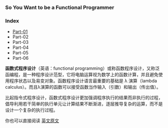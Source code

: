 ### So You Want to be a Functional Programmer

### Index

- [Part-01](Part-01.md)
- Part-02
- Part-03
- Part-04
- Part-05
- Part-06



**函数式程序设计**（英语：functional programming）或称函数程序设计，又称泛函编程，是一种程序设计范型，它将电脑运算视为数学上的函数计算，并且避免使用程序状态以及易变对象。函数程序设计语言最重要的基础是 λ 演算（lambda calculus）。而且λ演算的函数可以接受函数当作输入（引数）和输出（传出值）。

比起指令式程序设计，函数式程序设计更加强调程序执行的结果而非执行的过程，倡导利用若干简单的执行单元让计算结果不断渐进，逐层推导复杂的运算，而不是设计一个复杂的执行过程。

你也可以直接阅读 [英文原文](https://medium.com/@cscalfani/so-you-want-to-be-a-functional-programmer-part-1-1f15e387e536) 
